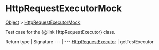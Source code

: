# HttpRequestExecutorMock

[Object]() > [HttpRequestExecutorMock](nullfr/faylixe/googlecodejam/client/HttpRequestExecutorMock.md)

Test case for the {@link HttpRequestExecutor} class.

Return type | Signature
--- | ---:[HttpRequestExecutor](nullfr/faylixe/googlecodejam/client/executor/HttpRequestExecutor.md) | getTestExecutor
